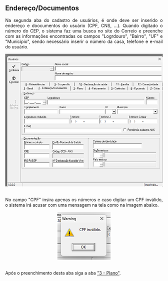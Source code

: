 ## Endereço/Documentos

<p align="justify">Na segunda aba do cadastro de usuários, é onde deve ser inserido o endereço e doocumentos do usuário (CPF, CNS, ...). Quando digitado o número do CEP, o sistema faz uma busca no site do Correio e preenche com as informações encontradas os campos "Logrdouro", "Bairro", "UF" e "Município", sendo necessário inserir o número da casa, telefone e e-mail do usuário.</p>

<div align="center">
  <img src="https://github.com/LucasLD1/Manual-CPS/blob/main/Imagens/endereco_usuario.png">
</div>
<br>

<p align="justify">No campo "CPF" insira apenas os números e caso digitar um CPF inválido, o sistema irá acusar com uma mensagem na tela como na imagem abaixo.</p>

<div align="center">
  <img src="https://github.com/LucasLD1/Manual-CPS/blob/main/Imagens/cpf_invalido.png">
</div>
<br>

<p align="justify">Após o preenchimento desta aba siga a aba <a href="">"3 - Plano"</a>.</p>
